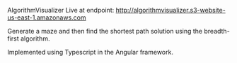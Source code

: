AlgorithmVisualizer
Live at endpoint: http://algorithmvisualizer.s3-website-us-east-1.amazonaws.com

Generate a maze and then find the shortest path solution using the breadth-first algorithm.

Implemented using Typescript in the Angular framework.
